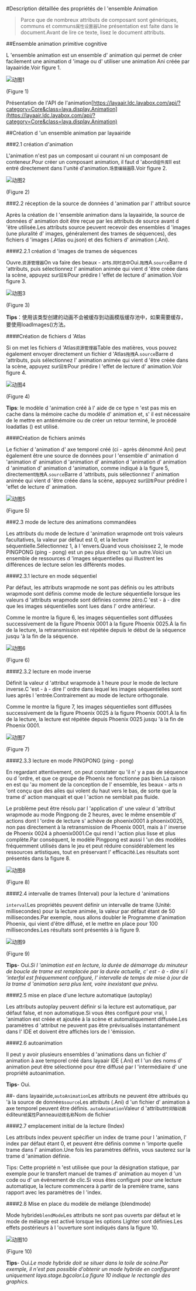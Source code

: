 #Description détaillée des propriétés de l 'ensemble Animation

> Parce que de nombreux attributs de composant sont génériques, communs et communs`属性设置器`Une présentation est faite dans le document.Avant de lire ce texte, lisez le document attributs.



##Ensemble animation primitive cognitive

L 'ensemble animation est un ensemble d' animation qui permet de créer facilement une animation d 'image ou d' utiliser une animation Ani créée par layaairide.Voir figure 1.

![动图1](img/1.gif) 


(Figure 1)

Présentation de l'API de l'animation[https://layaair.ldc.layabox.com/api/?category=Core&class=laya.display.Animation](https://layaair.ldc.layabox.com/api/?category=Core&class=laya.display.Animation)



##Création d 'un ensemble animation par layaairide

###2.1 création d'animation

L'animation n'est pas un composant ui courant ni un composant de conteneur.Pour créer un composant animation, il faut d 'abord`组件库`Il est entré directement dans l'unité d'animation.`场景编辑器`B.Voir figure 2.

![动图2](img/2.gif) 


(Figure 2)




###2.2 réception de la source de données d 'animation par l' attribut source

Après la création de l 'ensemble animation dans la layaairide, la source de données d' animation doit être reçue par les attributs de source avant d 'être utilisée.Les attributs source peuvent recevoir des ensembles d 'images (une pluralité d' images, généralement des trames de séquences), des fichiers d 'images (.Atlas ou.json) et des fichiers d' animation (.Ani).

####2.2.1 création d 'images de trames de séquences

Ouvre.`资源管理器`On va faire des beaux - arts.`同时选中`Oui.`拖拽`A.`source`Barre d 'attributs, puis sélectionnez l' animation animée qui vient d 'être créée dans la scène, appuyez sur`回车`Pour prédire l 'effet de lecture d' animation.Voir figure 3.

![动图3](img/3.gif) 


(Figure 3)

**Tips**：使用该类型创建的动画不会被缓存到动画模版缓存池中，如果需要缓存，要使用loadImages()方法。

####Création de fichiers d 'Atlas

Si on met les fichiers d 'Atlas`资源管理器`Table des matières, vous pouvez également envoyer directement un fichier d 'Atlas`拖拽`A.`source`Barre d 'attributs, puis sélectionnez l' animation animée qui vient d 'être créée dans la scène, appuyez sur`回车`Pour prédire l 'effet de lecture d' animation.Voir figure 4.

![动图4](img/4.gif) 


(Figure 4)

**Tips**: le modèle d 'animation créé à l' aide de ce type n 'est pas mis en cache dans la mémoire cache du modèle d' animation et, s' il est nécessaire de le mettre en antémémoire ou de créer un retour terminé, le procédé loadatlas () est utilisé.

####Création de fichiers animés

Le fichier d 'animation d' axe temporel créé (ci - après dénommé Ani) peut également être une source de données pour l 'ensemble d' animation d 'animation d' animation d 'animation d' animation d 'animation d' animation d 'animation d' animation d 'animation, comme indiqué à la figure 5, directement`拖拽`A.`source`Barre d 'attributs, puis sélectionnez l' animation animée qui vient d 'être créée dans la scène, appuyez sur`回车`Pour prédire l 'effet de lecture d' animation.

![动图5](img/5.gif) 


(Figure 5)

###2.3 mode de lecture des animations commandées

Les attributs du mode de lecture d 'animation wrapmode ont trois valeurs facultatives, la valeur par défaut est 0, et la lecture séquentielle.Sélectionnez 1, à l 'envers.Quand vous choisissez 2, le mode PINGPONG (ping - pong) est un peu plus direct qu 'un autre.Voici un ensemble de ressources d 'images séquentielles qui illustrent les différences de lecture selon les différents modes.

####2.3.1 lecture en mode séquentiel

Par défaut, les attributs wrapmode ne sont pas définis ou les attributs wrapmode sont définis comme mode de lecture séquentielle lorsque les valeurs d 'attributs wrapmode sont définies comme zéro.C 'est - à - dire que les images séquentielles sont lues dans l' ordre antérieur.

Comme le montre la figure 6, les images séquentielles sont diffusées successivement de la figure Phoenix 0001 à la figure Phoenix 0025.À la fin de la lecture, la retransmission est répétée depuis le début de la séquence jusqu 'à la fin de la séquence.

![动图6](img/6.gif) 


(Figure 6)

####2.3.2 lecture en mode inverse

Définit la valeur d 'attribut wrapmode à 1 heure pour le mode de lecture inverse.C 'est - à - dire l' ordre dans lequel les images séquentielles sont lues après l 'entrée.Contrairement au mode de lecture orthogonale.

Comme le montre la figure 7, les images séquentielles sont diffusées successivement de la figure Phoenix 0025 à la figure Phoenix 0001.À la fin de la lecture, la lecture est répétée depuis Phoenix 0025 jusqu 'à la fin de Phoenix 0001.


![动图7](img/7.gif) 


(Figure 7)

####2.3.3 lecture en mode PINGPONG (ping - pong)

En regardant attentivement, on peut constater qu 'il n' y a pas de séquence ou d 'ordre, et que ce groupe de Phoenix ne fonctionne pas bien.La raison en est qu 'au moment de la conception de l' ensemble, les beaux - arts n 'ont conçu que des ailes qui volent du haut vers le bas, de sorte que la trame d' action manquait et que l 'action ne semblait pas fluide.

Le problème peut être résolu par l 'application d' une valeur d 'attribut wrapmode au mode Pingpong de 2 heures, avec le même ensemble d' actions dont l 'ordre de lecture s' achève de phoenix0001 à phoenix0025, non pas directement à la retransmission de Phoenix 0001, mais à l' inverse de Phoenix 0024 à phoenix0001.Ce qui rend l 'action plus lisse et plus complète.Par conséquent, le modèle Pingpong est aussi l 'un des modèles fréquemment utilisés dans le jeu et peut réduire considérablement les ressources artistiques, tout en préservant l' efficacité.Les résultats sont présentés dans la figure 8.

![动图8](img/8.gif) 


(Figure 8)

####2.4 intervalle de trames (Interval) pour la lecture d 'animations

`interval`Les propriétés peuvent définir un intervalle de trame (Unité: millisecondes) pour la lecture animée, la valeur par défaut étant de 50 millisecondes.Par exemple, nous allons doubler le Programme d'animation Phoenix, qui vient d'être diffusé, et le mettre en place pour 100 millisecondes.Les résultats sont présentés à la figure 9.


![动图9](img/9.gif) 


(Figure 9)

**Tips**- Oui.*Si l 'animation est en lecture, la durée de démarrage du minuteur de boucle de trame est remplacée par la durée actuelle, c' est - à - dire si l 'interfal est fréquemment configuré, l' intervalle de temps de mise à jour de la trame d 'animation sera plus lent, voire inexistant que prévu.*



####2.5 mise en place d'une lecture automatique (autoplay)

Les attributs autoplay peuvent définir si la lecture est automatique, par défaut false, et non automatique.Si vous êtes configuré pour vrai, l 'animation est créée et ajoutée à la scène et automatiquement diffusée.Les paramètres d 'attribut ne peuvent pas être prévisualisés instantanément dans l' IDE et doivent être affichés lors de l 'émission.



####2.6 autoanimation

Il peut y avoir plusieurs ensembles d 'animations dans un fichier d' animation à axe temporel créé dans layaair IDE (.Ani) et l 'un des noms d' animation peut être sélectionné pour être diffusé par l 'intermédiaire d' une propriété autoanimation.

**Tips**- Oui.

##- dans layaairide,`autoAnimation`Les attributs ne peuvent être attribués qu 'à la source de données`source`Les attributs (.Ani) d 'un fichier d' animation à axe temporel peuvent être définis. `autoAnimation`Valeur d 'attribut`时间轴动画`éditeur`帧属性`Panneau`动效名称`Nom de fichier



####2.7 emplacement initial de la lecture (Index)

Les attributs index peuvent spécifier un index de trame pour l 'animation, l' index par défaut étant 0, et peuvent être définis comme n 'importe quelle trame dans l' animation.Une fois les paramètres définis, vous sauterez sur la trame d 'animation définie.

Tips: Cette propriété n 'est utilisée que pour la désignation statique, par exemple pour le transfert manuel de trames d' animation au moyen d 'un code ou d' un événement de clic.Si vous êtes configuré pour une lecture automatique, la lecture commencera à partir de la première trame, sans rapport avec les paramètres de l 'index.



####2.8 Mise en place du modèle de mélange (blendmode)

Mode hybride`blendMode`Les attributs ne sont pas ouverts par défaut et le mode de mélange est activé lorsque les options Lighter sont définies.Les effets postérieurs à l 'ouverture sont indiqués dans la figure 10.

![动图10](img/10.gif) <br />


(Figure 10)

**Tips**- Oui.*Le mode hybride doit se situer dans la toile de scène.Par exemple, il n'est pas possible d'obtenir un mode hybride en configurant uniquement laya.stage.bgcolor.La figure 10 indique le rectangle des graphics.*



